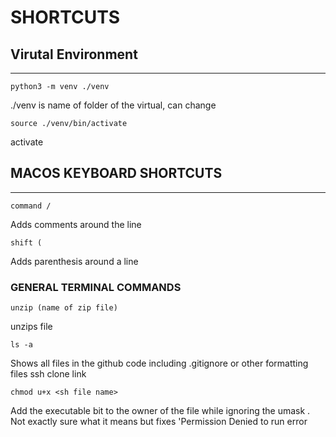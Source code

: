 # SHORTCUTS
## Virutal Environment 
-----
```
python3 -m venv ./venv
```
./venv is name of folder of the virtual, can change

```
source ./venv/bin/activate
```
activate


## MACOS KEYBOARD SHORTCUTS
-----
```
command / 
```
Adds comments around the line 

```
shift ( 
```
Adds parenthesis around a line

### GENERAL TERMINAL COMMANDS
```
unzip (name of zip file)
```
unzips file 

```
ls -a
```
Shows all files in the github code including .gitignore or other formatting files ssh clone link

```
chmod u+x <sh file name> 
```
Add the executable bit to the owner of the file while ignoring the umask . Not exactly sure what it means but fixes 
'Permission Denied to run <sh file name> error 

